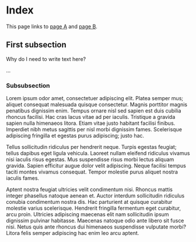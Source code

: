 # Index

This page links to [page A](page-a.md) and [page B](page-b.md).

## First subsection

Why do I need to write text here?

...

### Subsubsection

Lorem ipsum odor amet, consectetuer adipiscing elit. Platea semper mus; aliquet consequat malesuada quisque consectetur. Magnis porttitor magnis penatibus dignissim enim. Tempus ornare nisl sed sapien est duis cubilia rhoncus facilisi. Hac cras lacus vitae ad per iaculis. Tristique a gravida sapien nulla himenaeos litora. Etiam vitae justo habitant facilisi finibus. Imperdiet nibh metus sagittis per nisl morbi dignissim fames. Scelerisque adipiscing fringilla et egestas purus adipiscing; justo hac.

Tellus sollicitudin ridiculus per hendrerit neque. Turpis egestas feugiat; tellus dapibus eget ligula vehicula. Laoreet nullam eleifend ridiculus vivamus nisi iaculis risus egestas. Mus suspendisse risus morbi lectus aliquam gravida. Sapien efficitur augue dolor velit adipiscing. Neque facilisi tempus taciti montes vivamus consequat. Tempor molestie purus aliquet nostra iaculis fames.

Aptent nostra feugiat ultricies velit condimentum nisi. Rhoncus mattis integer phasellus natoque aenean et. Auctor interdum sollicitudin ridiculus conubia condimentum nostra dis. Hac parturient at quisque curabitur molestie varius scelerisque. Hendrerit fringilla fermentum eget curabitur, arcu proin. Ultricies adipiscing maecenas elit nam sollicitudin ipsum dignissim pulvinar habitasse. Maecenas natoque odio ante libero sit fusce nisi. Netus quis ante rhoncus dui himenaeos suspendisse vulputate morbi? Litora felis semper adipiscing hac enim leo arcu aptent.

